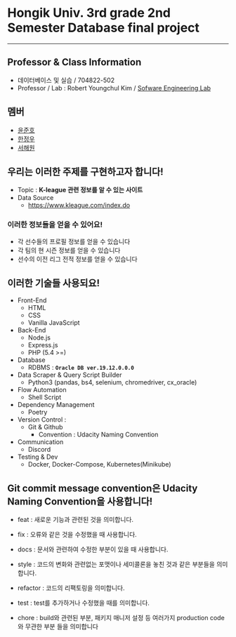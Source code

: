 Hongik Univ. 3rd grade 2nd Semester Database final project
===
***
## Professor & Class Information
- 데이터베이스 및 실습 / 704822-502
- Professor / Lab : Robert Youngchul Kim / [Sofware Engineering Lab](http://selab.hongik.ac.kr/)
## 멤버
- [윤준호](https://github.com/J-hoplin1)
- [한정우](https://github.com/hjw0623)
- [서해원](https://github.com/SHW0331)
## 우리는 이러한 주제를 구현하고자 합니다!

- Topic : **K-league 관련 정보를 알 수 있는 사이트**
- Data Source
  - https://www.kleague.com/index.do
### 이러한 정보들을 얻을 수 있어요!
- 각 선수들의 프로필 정보를 얻을 수 있습니다
- 각 팀의 현 시즌 정보를 얻을 수 있습니다
- 선수의 이전 리그 전적 정보를 얻을 수 있습니다
## 이러한 기술들 사용되요!

- Front-End
  - HTML
  - CSS
  - Vanilla JavaScript
- Back-End
  - Node.js
  - Express.js
  - PHP (5.4 >=)
- Database
  - RDBMS : **`Oracle DB ver.19.12.0.0.0`**
- Data Scraper & Query Script Builder
  - Python3 (pandas, bs4, selenium, chromedriver, cx_oracle)
- Flow Automation
  - Shell Script
- Dependency Management
  - Poetry
- Version Control : 
  - Git & Github
    - Convention : Udacity Naming Convention
- Communication
  - Discord
- Testing & Dev
  - Docker, Docker-Compose, Kubernetes(Minikube)

## Git commit message convention은 Udacity Naming Convention을 사용합니다!

- feat : 새로운 기능과 관련된 것을 의미합니다.

- fix : 오류와 같은 것을 수정했을 때 사용합니다.

- docs : 문서와 관련하여 수정한 부분이 있을 때 사용합니다.

- style : 코드의 변화와 관련없는 포맷이나 세미콜론을 놓친 것과 같은 부분들을 의미합니다.

- refactor : 코드의 리팩토링을 의미합니다.

- test : test를 추가하거나 수정했을 때를 의미합니다.

- chore : build와 관련된 부분, 패키지 매니저 설정 등 여러가지 production code와 무관한 부분 들을 의미합니다
